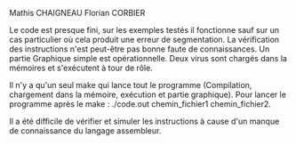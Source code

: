 Mathis CHAIGNEAU
Florian CORBIER

Le code est presque fini, sur les exemples testés il fonctionne sauf sur un cas particulier où cela produit une erreur de segmentation.
La vérification des instructions n'est peut-être pas bonne faute de connaissances.
Un partie Graphique simple est opérationnelle.
Deux virus sont chargés dans la mémoires et s'exécutent à tour de rôle.

Il n'y a qu'un seul make qui lance tout le programme (Compilation, chargement dans la mémoire, exécution et partie graphique).
Pour lancer le programme après le make : ./code.out chemin_fichier1 chemin_fichier2.

Il a été difficile de vérifier et simuler les instructions à cause d'un manque de connaissance du langage assembleur.
